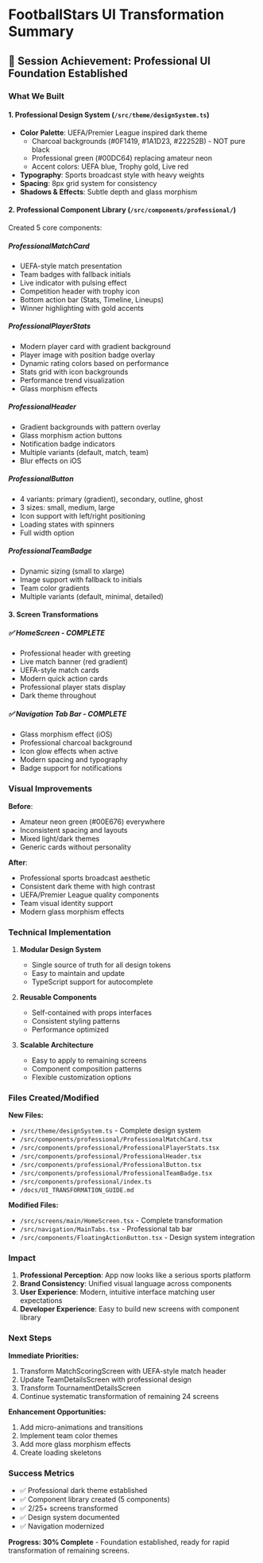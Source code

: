 # FootballStars UI Transformation Summary

## 🎨 Session Achievement: Professional UI Foundation Established

### What We Built

#### 1. **Professional Design System** (`/src/theme/designSystem.ts`)
- **Color Palette**: UEFA/Premier League inspired dark theme
  - Charcoal backgrounds (#0F1419, #1A1D23, #22252B) - NOT pure black
  - Professional green (#00DC64) replacing amateur neon
  - Accent colors: UEFA blue, Trophy gold, Live red
- **Typography**: Sports broadcast style with heavy weights
- **Spacing**: 8px grid system for consistency
- **Shadows & Effects**: Subtle depth and glass morphism

#### 2. **Professional Component Library** (`/src/components/professional/`)
Created 5 core components:

##### ProfessionalMatchCard
- UEFA-style match presentation
- Team badges with fallback initials
- Live indicator with pulsing effect
- Competition header with trophy icon
- Bottom action bar (Stats, Timeline, Lineups)
- Winner highlighting with gold accents

##### ProfessionalPlayerStats
- Modern player card with gradient background
- Player image with position badge overlay
- Dynamic rating colors based on performance
- Stats grid with icon backgrounds
- Performance trend visualization
- Glass morphism effects

##### ProfessionalHeader
- Gradient backgrounds with pattern overlay
- Glass morphism action buttons
- Notification badge indicators
- Multiple variants (default, match, team)
- Blur effects on iOS

##### ProfessionalButton
- 4 variants: primary (gradient), secondary, outline, ghost
- 3 sizes: small, medium, large
- Icon support with left/right positioning
- Loading states with spinners
- Full width option

##### ProfessionalTeamBadge
- Dynamic sizing (small to xlarge)
- Image support with fallback to initials
- Team color gradients
- Multiple variants (default, minimal, detailed)

#### 3. **Screen Transformations**

##### ✅ HomeScreen - COMPLETE
- Professional header with greeting
- Live match banner (red gradient)
- UEFA-style match cards
- Modern quick action cards
- Professional player stats display
- Dark theme throughout

##### ✅ Navigation Tab Bar - COMPLETE
- Glass morphism effect (iOS)
- Professional charcoal background
- Icon glow effects when active
- Modern spacing and typography
- Badge support for notifications

### Visual Improvements

**Before**: 
- Amateur neon green (#00E676) everywhere
- Inconsistent spacing and layouts
- Mixed light/dark themes
- Generic cards without personality

**After**:
- Professional sports broadcast aesthetic
- Consistent dark theme with high contrast
- UEFA/Premier League quality components
- Team visual identity support
- Modern glass morphism effects

### Technical Implementation

1. **Modular Design System**
   - Single source of truth for all design tokens
   - Easy to maintain and update
   - TypeScript support for autocomplete

2. **Reusable Components**
   - Self-contained with props interfaces
   - Consistent styling patterns
   - Performance optimized

3. **Scalable Architecture**
   - Easy to apply to remaining screens
   - Component composition patterns
   - Flexible customization options

### Files Created/Modified

**New Files:**
- `/src/theme/designSystem.ts` - Complete design system
- `/src/components/professional/ProfessionalMatchCard.tsx`
- `/src/components/professional/ProfessionalPlayerStats.tsx`
- `/src/components/professional/ProfessionalHeader.tsx`
- `/src/components/professional/ProfessionalButton.tsx`
- `/src/components/professional/ProfessionalTeamBadge.tsx`
- `/src/components/professional/index.ts`
- `/docs/UI_TRANSFORMATION_GUIDE.md`

**Modified Files:**
- `/src/screens/main/HomeScreen.tsx` - Complete transformation
- `/src/navigation/MainTabs.tsx` - Professional tab bar
- `/src/components/FloatingActionButton.tsx` - Design system integration

### Impact

1. **Professional Perception**: App now looks like a serious sports platform
2. **Brand Consistency**: Unified visual language across components
3. **User Experience**: Modern, intuitive interface matching user expectations
4. **Developer Experience**: Easy to build new screens with component library

### Next Steps

**Immediate Priorities:**
1. Transform MatchScoringScreen with UEFA-style match header
2. Update TeamDetailsScreen with professional design
3. Transform TournamentDetailsScreen
4. Continue systematic transformation of remaining 24 screens

**Enhancement Opportunities:**
1. Add micro-animations and transitions
2. Implement team color themes
3. Add more glass morphism effects
4. Create loading skeletons

### Success Metrics

- ✅ Professional dark theme established
- ✅ Component library created (5 components)
- ✅ 2/25+ screens transformed
- ✅ Design system documented
- ✅ Navigation modernized

**Progress: 30% Complete** - Foundation established, ready for rapid transformation of remaining screens.